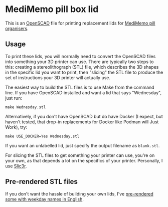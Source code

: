 MediMemo pill box lid
=====================

This is an [OpenSCAD] file for printing replacement lids for [MediMemo pill organisers][MediMemo].

Usage
-----

To print these lids, you will normally need to convert the OpenSCAD files into something your 3D printer can use.  There are typically two steps to this: creating a stereolithograph (STL) file, which describes the 3D shapes in the specific lid you want to print, then "slicing" the STL file to produce the set of instructions your 3D printer will actually use.

The easiest way to build the STL files is to use Make from the command line.  If you have OpenSCAD installed and want a lid that says "Wednesday", just run:

    make Wednesday.stl

Alternatively, if you don't have OpenSCAD but do have Docker (I expect, but haven't tested, that drop-in replacements for Docker like Podman will Just Work), try:

    make USE_DOCKER=Yes Wednesday.stl

If you want an unlabelled lid, just specify the output filename as `blank.stl`.

For slicing the STL files to get something your printer can use, you're on your own, as that depends a lot on the specifics of your printer.  Personally, I use [Slic3r].

Pre-rendered STL files
----------------------

If you don't want the hassle of building your own lids, I've [pre-rendered some with weekday names in English][prerendered].

[OpenSCAD]: http://www.openscad.org/
[MediMemo]: http://amzn.eu/0sNxdws?tag=meand-21
[Slic3r]: https://slic3r.org/
[prerendered]: https://gist.github.com/me-and/7380ee68cbc2d1b75518041dd6efa087
